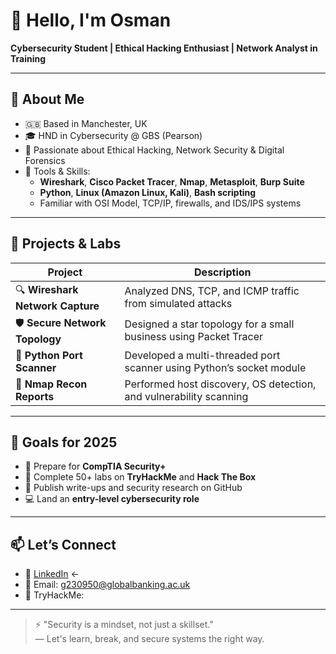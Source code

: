 # 👋 Hello, I'm Osman
**Cybersecurity Student | Ethical Hacking Enthusiast | Network Analyst in Training**

---

## 💼 About Me
- 🇬🇧 Based in Manchester, UK
- 🎓 HND in Cybersecurity @ GBS (Pearson)
- 🔐 Passionate about Ethical Hacking, Network Security & Digital Forensics
- 🧰 Tools & Skills:
  - **Wireshark**, **Cisco Packet Tracer**, **Nmap**, **Metasploit**, **Burp Suite**
  - **Python**, **Linux (Amazon Linux, Kali)**, **Bash scripting**
  - Familiar with OSI Model, TCP/IP, firewalls, and IDS/IPS systems

---

## 🧪 Projects & Labs
| Project | Description |
|--------|-------------|
| 🔍 **Wireshark Network Capture** | Analyzed DNS, TCP, and ICMP traffic from simulated attacks |
| 🛡️ **Secure Network Topology** | Designed a star topology for a small business using Packet Tracer |
| 🐍 **Python Port Scanner** | Developed a multi-threaded port scanner using Python’s socket module |
| 🧱 **Nmap Recon Reports** | Performed host discovery, OS detection, and vulnerability scanning |

---

## 🎯 Goals for 2025
- 📝 Prepare for **CompTIA Security+**
- 🧠 Complete 50+ labs on **TryHackMe** and **Hack The Box**
- 📜 Publish write-ups and security research on GitHub
- 💻 Land an **entry-level cybersecurity role**

---

## 📫 Let’s Connect
- 🔗 [LinkedIn](https://www.linkedin.com/in/mohgbs) ← 
- 📧 Email: g230950@globalbanking.ac.uk
- 🧪 TryHackMe: 

---

> ⚡ "Security is a mindset, not just a skillset."  
> — Let's learn, break, and secure systems the right way.
